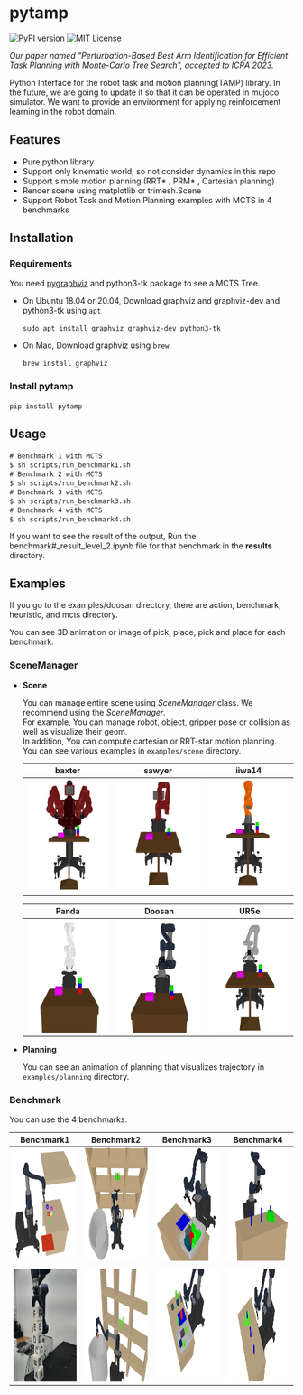 # pytamp

[![PyPI version](https://badge.fury.io/py/pytamp.svg)](https://badge.fury.io/py/pytamp)  [![MIT License](http://img.shields.io/badge/license-MIT-blue.svg?style=flat)](LICENSE)

*Our paper named "Perturbation-Based Best Arm Identification for Efficient Task Planning with Monte-Carlo Tree Search", accepted to ICRA 2023.*

Python Interface for the robot task and motion planning(TAMP) library.
In the future, we are going to update it so that it can be operated in mujoco simulator.
We want to provide an environment for applying reinforcement learning in the robot domain.

## Features

- Pure python library
- Support only kinematic world, so not consider dynamics in this repo
- Support simple motion planning (RRT* , PRM* , Cartesian planning)
- Render scene using matplotlib or trimesh.Scene
- Support Robot Task and Motion Planning examples with MCTS in 4 benchmarks

## Installation

### Requirements

You need [pygraphviz](https://github.com/pygraphviz/pygraphviz) and python3-tk package to see a MCTS Tree.

- On Ubuntu 18.04 or 20.04, Download graphviz and graphviz-dev and python3-tk using  `apt`

  `sudo apt install graphviz graphviz-dev python3-tk`

- On Mac, Download graphviz using `brew`

  `brew install graphviz`

### Install pytamp

~~~
pip install pytamp
~~~

## Usage

~~~shell
# Benchmark 1 with MCTS
$ sh scripts/run_benchmark1.sh
# Benchmark 2 with MCTS
$ sh scripts/run_benchmark2.sh
# Benchmark 3 with MCTS
$ sh scripts/run_benchmark3.sh
# Benchmark 4 with MCTS
$ sh scripts/run_benchmark4.sh
~~~

If you want to see the result of the output,  Run the benchmark#_result_level_2.ipynb file for that benchmark in the **results** directory.

## Examples

If you go to the examples/doosan directory, there are action, benchmark, heuristic, and mcts directory.

You can see 3D animation or image of pick, place, pick and place for each benchmark.

### SceneManager

- **Scene** 

  You can manage entire scene using *SceneManager* class. We recommend using the *SceneManager*.  
  For example, You can manage robot, object, gripper pose or collision as well as visualize their geom.   
  In addition, You can compute cartesian or RRT-star motion planning.  
  You can see various examples in `examples/scene` directory. 

  |                           baxter                           |                           sawyer                           |                           iiwa14                           |
  | :--------------------------------------------------------: | :--------------------------------------------------------: | :--------------------------------------------------------: |
  | <img src="img/baxter_scene.png" width="300" height="200"/> | <img src="img/sawyer_scene.png" width="300" height="200"/> | <img src="img/iiwa14_scene.png" width="300" height="200"/> |
  
  |                           Panda                           |                           Doosan                           |                           UR5e                           |
  | :-------------------------------------------------------: | :--------------------------------------------------------: | :------------------------------------------------------: |
  | <img src="img/panda_scene.png" width="300" height="200"/> | <img src="img/doosan_scene.png" width="300" height="200"/> | <img src="img/ur5e_scene.png" width="300" height="200"/> |
  
- **Planning**

  You can see an animation of planning that visualizes trajectory in `examples/planning` directory. 


### Benchmark

You can use the 4 benchmarks.

|                          Benchmark1                          |                          Benchmark2                          |                          Benchmark3                          |                          Benchmark4                          |
| :----------------------------------------------------------: | :----------------------------------------------------------: | :----------------------------------------------------------: | :----------------------------------------------------------: |
| <img src="img/Benchmark1_Init.png" width="300" height="200"/> | <img src="img/Benchmark2_Init.png" width="300" height="200"/> | <img src="img/Benchmark3_Init.png" width="300" height="200"/> | <img src="img/Benchmark4_Init.png" width="300" height="200"/> |
|                                                              |                                                              |                                                              |                                                              |
| <img src="img/Benchmark1_result.png" width="300" height="200"/> | <img src="img/Benchmark2_result.png" width="300" height="200"/> | <img src="img/Benchmark3_result.png" width="300" height="200"/> | <img src="img/Benchmark4_result_2.png" width="300" height="200"/> |

